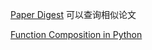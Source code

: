 [Paper Digest](https://www.paperdigest.org/search/) 可以查询相似论文

[Function Composition in Python](https://mathieularose.com/function-composition-in-python/)
